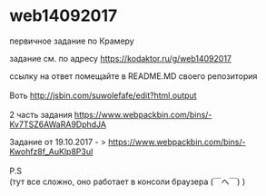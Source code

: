 # web14092017
первичное задание по Крамеру

задание см. по адресу
https://kodaktor.ru/g/web14092017

ссылку на ответ помещайте в README.MD своего репозитория
<br><br>
Воть http://jsbin.com/suwolefafe/edit?html,output 
<br><br>
2 часть задания  https://www.webpackbin.com/bins/-Kv7TSZ6AWaRA9DphdJA
<br>

Задание от 19.10.2017  - >   https://www.webpackbin.com/bins/-Kwohfz8f_AuKlp8P3uI   
<br>
P.S
<br>
(тут все сложно, оно работает в консоли браузера 	(￣ヘ￣) )
